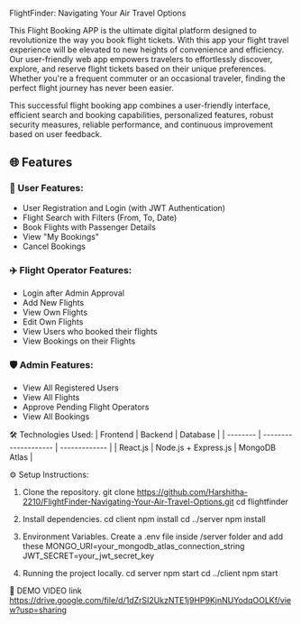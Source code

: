 FlightFinder: Navigating Your Air Travel Options

This Flight Booking APP is the ultimate digital platform designed to revolutionize the way you book flight tickets. With this app your flight travel experience will be elevated to new heights of convenience and efficiency. Our user-friendly web app empowers travelers to effortlessly discover, explore, and reserve flight tickets based on their unique preferences. Whether you're a frequent commuter or an occasional traveler, finding the perfect flight journey has never been easier.

This successful flight booking app combines a user-friendly interface, efficient search and booking capabilities, personalized features, robust security measures, reliable performance, and continuous improvement based on user feedback.

## 🌐 Features

### 👤 User Features:
- User Registration and Login (with JWT Authentication)
- Flight Search with Filters (From, To, Date)
- Book Flights with Passenger Details
- View "My Bookings"
- Cancel Bookings

### ✈️ Flight Operator Features:
- Login after Admin Approval
- Add New Flights
- View Own Flights
- Edit Own Flights
- View Users who booked their flights
- View Bookings on their Flights

### 🛡️ Admin Features:
- View All Registered Users
- View All Flights
- Approve Pending Flight Operators
- View All Bookings

🛠️ Technologies Used:
| Frontend | Backend              | Database      |
| -------- | -------------------- | ------------- |
| React.js | Node.js + Express.js | MongoDB Atlas |

⚙️ Setup Instructions:
1. Clone the repository.
   git clone https://github.com/Harshitha-2210/FlightFinder-Navigating-Your-Air-Travel-Options.git
   cd flightfinder

2. Install dependencies.
   cd client
   npm install
   cd ../server
   npm install

4. Environment Variables.
   Create a .env file inside /server folder and add these
   MONGO_URI=your_mongodb_atlas_connection_string
   JWT_SECRET=your_jwt_secret_key
5. Running the project locally.
   cd server
   npm start
   cd ../client
   npm start



🎥 DEMO VIDEO link
  https://drive.google.com/file/d/1dZrSI2UkzNTE1j9HP9KjnNUYodqOOLKf/view?usp=sharing

